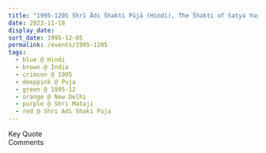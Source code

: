```yaml
---
title: "1995-1205 Śhrī Ādi Śhakti Pūjā (Hindi), The Śhakti of Satya Yuga, New Delhi, India"
date: 2023-11-18
display_date: 
sort_date: 1995-12-05
permalink: /events/1995-1205
tags:
  - blue @ Hindi
  - brown @ India
  - crimson @ 1995
  - deeppink @ Puja
  - green @ 1995-12
  - orange @ New Delhi
  - purple @ Shri Mataji
  - red @ Shri Adi Shaki Puja
---
```


<wave-list>
  <list-title color="green" width="75">Key Quote</list-title>
  <list-item color="BlanchedAlmond"  width="200"></list-item>
  <list-item color="Lavender"></list-item>
  <list-item color="BlanchedAlmond"></list-item>
</wave-list>

<br>

<wave-list>
  <list-title color="green" width="75">Comments</list-title>
  <list-item color="BlanchedAlmond"  width="200"></list-item>
  <list-item color="Lavender"></list-item>
  <list-item color="BlanchedAlmond"></list-item>
</wave-list>
